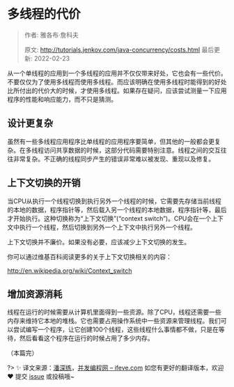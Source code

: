 # 多线程的代价

> 作者: 雅各布·詹科夫
>
> 原文: http://tutorials.jenkov.com/java-concurrency/costs.html 最后更新: 2022-02-23

从一个单线程的应用到一个多线程的应用并不仅仅带来好处，它也会有一些代价。不要仅仅为了使用多线程而使用多线程。而应该明确在使用多线程时能得到的好处比所付出的代价大的时候，才使用多线程。如果存在疑问，应该尝试测量一下应用程序的性能和响应能力，而不只是猜测。

## 设计更复杂

虽然有一些多线程应用程序比单线程的应用程序要简单，但其他的一般都会更复杂。在多线程访问共享数据的时候，这部分代码需要特别注意。线程之间的交互往往非常复杂。不正确的线程同步产生的错误非常难以被发现、重现以及修复。

## 上下文切换的开销

当CPU从执行一个线程切换到执行另外一个线程的时候，它需要先存储当前线程的本地的数据，程序指针等，然后载入另一个线程的本地数据，程序指针等，最后才开始执行。这种切换称为“上下文切换”(“context switch”)。CPU会在一个上下文中执行一个线程，然后切换到另外一个上下文中执行另外一个线程。

上下文切换并不廉价。如果没有必要，应该减少上下文切换的发生。

你可以通过维基百科阅读更多的关于上下文切换相关的内容：

http://en.wikipedia.org/wiki/Context_switch

## 增加资源消耗

线程在运行的时候需要从计算机里面得到一些资源。除了CPU，线程还需要一些内存来维持它本地的堆栈。它也需要占用操作系统中一些资源来管理线程。我们可以尝试编写一个程序，让它创建100个线程，这些线程什么事情都不做，只是在等待，然后看看这个程序在运行的时候占用了多少内存。

（本篇完）

?> ✨ 译文来源：[潘深练](http://www.panshenlian.com)，[并发编程网 – ifeve.com](http://ifeve.com/costs-of-multithreading/) 如您有更好的翻译版本，欢迎 ❤️ 提交 [issue](https://github.com/senlypan/concurrent-programming-docs/issues) 或投稿哦~
